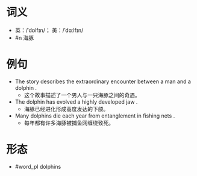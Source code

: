 # 词义
- 英：/ˈdɒlfɪn/； 美：/ˈdɑːlfɪn/
- #n 海豚
# 例句
- The story describes the extraordinary encounter between a man and a dolphin .
	- 这个故事描述了一个男人与一只海豚之间的奇遇。
- The dolphin has evolved a highly developed jaw .
	- 海豚已经进化形成高度发达的下颌。
- Many dolphins die each year from entanglement in fishing nets .
	- 每年都有许多海豚被捕鱼网缠绕致死。
# 形态
- #word_pl dolphins
